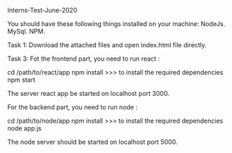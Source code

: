 Interns-Test-June-2020

You should have these following things installed on your machine:
NodeJs.
MySql.
NPM.

Task 1:
Download the attached files and open index.html file directly.

Task 3:
Fot the frontend part, you need to run react :

cd /path/to/react/app
npm install >>> to install the required dependencies
npm start

The server react app be started on localhost port 3000.

For the backend part, you need to run node :

cd /path/to/node/app
npm install >>> to install the required dependencies
node app.js

The node server should be started on localhost port 5000.
